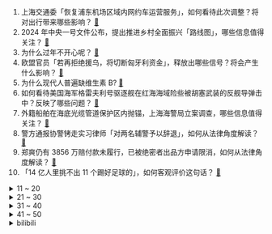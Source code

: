 1. 上海交通委「恢复浦东机场区域内网约车运营服务」，如何看待此次调整？将对出行带来哪些影响？ [:link:](https://www.zhihu.com/question/642792825)
2. 2024 年中央一号文件公布，提出推进乡村全面振兴「路线图」，哪些信息值得关注？ [:link:](https://www.zhihu.com/question/642708880)
3. 为什么过年不开心呢？ [:link:](https://www.zhihu.com/question/267188275)
4. 欧盟官员「若再拒绝援乌，将切断匈牙利资金」，释放出哪些信号？将会产生什么影响？ [:link:](https://www.zhihu.com/question/641827448)
5. 为什么现代人普遍缺维生素 B? [:link:](https://www.zhihu.com/question/326389894)
6. 如何看待美国海军格雷夫利号驱逐舰在红海海域险些被胡塞武装的反舰导弹击中？反映了哪些问题？ [:link:](https://www.zhihu.com/question/642589620)
7. 外籍船舶在海底光缆管道保护区内抛锚，上海海警局立案调查，哪些信息值得关注？ [:link:](https://www.zhihu.com/question/642699685)
8. 警方通报协警铐走实习律师「对两名辅警予以辞退」，如何从法律角度解读？ [:link:](https://www.zhihu.com/question/642669158)
9. 郑爽仍有 3856 万赔付款未履行，已被绝密者出品方申请限消，如何从法律角度解读？ [:link:](https://www.zhihu.com/question/642639416)
10. 「14 亿人里挑不出 11 个踢好足球的」，如何客观评价这句话？ [:link:](https://www.zhihu.com/question/642528287)
<details>
<summary>11 ~ 20</summary>

11. 如何评价刘德华做客董宇辉直播间与辉同行? [:link:](https://www.zhihu.com/question/642215005)
12. 近两月非哈市人员在哈购房4650套，同比增94%，租房同比增268%，如何看待旅游给哈尔滨带来的影响？ [:link:](https://www.zhihu.com/question/642659234)
13. 美媒曝「台精密制造设备流向俄国防工业」，台当局紧急回应，哪些信息值得关注？ [:link:](https://www.zhihu.com/question/642672915)
14. 马斯克 4000 亿天价薪酬被判无效，如何看待此事？ [:link:](https://www.zhihu.com/question/642155574)
15. 《英雄联盟》卡牌大师秒抽牌到底难不难？ [:link:](https://www.zhihu.com/question/641158088)
16. 下班后，你会回复工作消息吗？领导要求24小时在线是否合理？ [:link:](https://www.zhihu.com/question/642490637)
17. 为什么json属性名被设计为必须有引号？ [:link:](https://www.zhihu.com/question/642267118)
18. 《大宅门》中的老太太为什么那么讨厌杨九红？ [:link:](https://www.zhihu.com/question/301595433)
19. 为什么马拉多纳在86年世界杯对英格兰的第二个进球被评为世界杯最佳进球？ [:link:](https://www.zhihu.com/question/642442907)
20. 为什么Jackeylove在选手圈子里能这么受欢迎啊？ [:link:](https://www.zhihu.com/question/640695537)
</details>
<details>
<summary>21 ~ 30</summary>

21. 现在ssd都可以用堆叠技术了，为什么CPU不能多堆几层呢，这样性能不就提升了吗？ [:link:](https://www.zhihu.com/question/46707784)
22. 《剑豪生死斗》在多大程度上还原了日本剑术，剑道？ [:link:](https://www.zhihu.com/question/329433453)
23. 春节在家无聊可以干什么？ [:link:](https://www.zhihu.com/question/642672690)
24. 为什么感觉现在的手机流量没有以前「耐用」，是哪些因素造成的？有什么好的解决方法吗？ [:link:](https://www.zhihu.com/question/642673718)
25. 金庸小说里全真教内功为玄门正宗，其优势作用究竟有多大？ [:link:](https://www.zhihu.com/question/334108912)
26. Vision Pro 将会带来哪些改变？如何看待「十年内数字内容将重塑物理空间」这一观点？ [:link:](https://www.zhihu.com/question/642673152)
27. 23-24 赛季 NBA快船 136:125 活塞，如何评价这场比赛？ [:link:](https://www.zhihu.com/question/642644006)
28. 如何评价《一人之下》漫画693（653）话？ [:link:](https://www.zhihu.com/question/637086114)
29. 有什么你知道的冷知识吗？ [:link:](https://www.zhihu.com/question/548923680)
30. 卡塔尔亚洲杯 1/4 决赛伊朗伤停补时 2:1 绝杀淘汰日本，如何评价这场比赛？ [:link:](https://www.zhihu.com/question/642742527)
</details>
<details>
<summary>31 ~ 40</summary>

31. 欧洲农民抗议升级，超千辆拖拉机包围欧盟总部，欧洲农民抗议不断，背后原因为何？ [:link:](https://www.zhihu.com/question/642525675)
32. 一个千户的嫡次子，靠自己的能力成为公爵，他同母哥哥还是千户，那么家族地位怎么计算？ [:link:](https://www.zhihu.com/question/642420148)
33. 2024 LPL 春季赛BLG 2:0 EDG，如何评价这场比赛？ [:link:](https://www.zhihu.com/question/642746509)
34. 如何评价EDG提拔二队AD Thesnake到一队这一操作？ [:link:](https://www.zhihu.com/question/642488052)
35. 千合资本北京办公室上个月已清退、落锁，前「公募一哥」王亚伟失联多日，千合资本发公告回应，具体情况如何？ [:link:](https://www.zhihu.com/question/642705055)
36. 坦白的讲，出国旅行后你最大的感悟是什么？ [:link:](https://www.zhihu.com/question/642212918)
37. 你是如何遇见你命中注定的猫的？ [:link:](https://www.zhihu.com/question/642120289)
38. 雪雨季节，长途驾车回老家过年需要注意什么，如何做到安全行驶？ [:link:](https://www.zhihu.com/question/641603002)
39. 为什么古代修长城而不是挖壕沟？ [:link:](https://www.zhihu.com/question/640761745)
40. 一些年轻人过年回家被安排相亲，「多方比较」「为爱打分」能让我们找到更好的伴侣吗？ [:link:](https://www.zhihu.com/question/642706642)
</details>
<details>
<summary>41 ~ 50</summary>

41. 库克回应 Vision Pro 中国发布时间，可能会是何时？ [:link:](https://www.zhihu.com/question/642656420)
42. 《繁花》中金美林的那种情况，卢美琳应该怎么操作才是正确的？ [:link:](https://www.zhihu.com/question/639715364)
43. 日本锻造真剑用的玉钢，和现代钢的差别在哪？ [:link:](https://www.zhihu.com/question/42172948)
44. 菲律宾对非法「坐滩」仁爱礁军舰运送生活物资，中国海警发声，哪些信息值得关注？ [:link:](https://www.zhihu.com/question/642685351)
45. 苹果 Vision Pro 头显为什么会被卖爆？ [:link:](https://www.zhihu.com/question/641165212)
46. 宁波体校发文称「杨倩教练虞利华讨要奖金」等发布的消息与事实不符，哪些信息值得关注？ [:link:](https://www.zhihu.com/question/642568010)
47. 坚持运动给你带来了哪些显而易见的蜕变？ [:link:](https://www.zhihu.com/question/642029823)
48. 你在生活中见过哪些「强者从不抱怨环境」的例子？ [:link:](https://www.zhihu.com/question/642430193)
49. 有基金公司已将直播纳入基金经理考核体系中，考核中占比会超过 10 % ，将带来哪些影响？ [:link:](https://www.zhihu.com/question/642527659)
50. 过年聚会总免不了饮酒，有哪些方法能尽可能减小饮酒对身体的伤害？你有什么隐藏解酒小妙招？ [:link:](https://www.zhihu.com/question/640704151)
</details><details>
<summary>bilibili</summary>

</details>